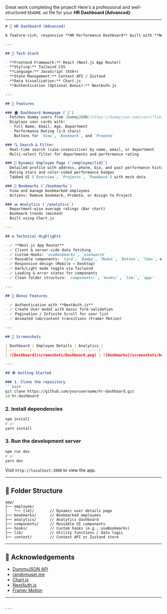 Great work completing the project! Here's a professional and well-structured `README.md` file for your **HR Dashboard (Advanced)**:

---

````markdown
# 💼 HR Dashboard (Advanced)

A feature-rich, responsive **HR Performance Dashboard** built with **Next.js**, **React**, and **Tailwind CSS**. This tool allows HR Managers to efficiently track employee performance, manage bookmarks, and analyze data through beautiful visualizations.

---

## 🔧 Tech Stack

- **Frontend Framework:** React (Next.js App Router)
- **Styling:** Tailwind CSS
- **Language:** JavaScript (ES6+)
- **State Management:** Context API / Zustand
- **Data Visualization:** Chart.js
- **Authentication (Optional Bonus):** NextAuth.js

---

## 🚀 Features

### 🏠 Dashboard Homepage (`/`)
- Fetches dummy users from [DummyJSON](https://dummyjson.com/users?limit=20)
- Displays user cards with:
  - Full Name, Email, Age, Department
  - Performance Rating (1–5 stars)
  - Buttons for `View`, `Bookmark`, and `Promote`

### 🔍 Search & Filter
- Real-time search (case-insensitive) by name, email, or department
- Multi-select filter for departments and performance rating

### 👤 Dynamic Employee Page (`/employee/[id]`)
- Detailed profile with address, phone, bio, and past performance history
- Rating stars and color-coded performance badges
- Tabbed UI (`Overview`, `Projects`, `Feedback`) with mock data

### 📌 Bookmarks (`/bookmarks`)
- View and manage bookmarked employees
- Actions: Remove bookmark, Promote, or Assign to Project

### 📊 Analytics (`/analytics`)
- Department-wise average ratings (Bar chart)
- Bookmark trends (mocked)
- Built using Chart.js

---

## ⚙️ Technical Highlights

- ✅ **Next.js App Router**
- ✅ Client & server-side data fetching
- ✅ Custom Hooks: `useBookmarks`, `useSearch`
- ✅ Reusable components: `Card`, `Badge`, `Modal`, `Button`, `Tabs`, etc.
- ✅ Responsive design (Mobile → Desktop)
- ✅ Dark/Light mode toggle via Tailwind
- ✅ Loading & error states for components
- ✅ Clean folder structure: `components/`, `hooks/`, `lib/`, `app/`

---

## 🌟 Bonus Features

- ✅ Authentication with **NextAuth.js**
- ✅ Create User modal with basic form validation
- ✅ Pagination / Infinite Scroll for user list
- ✅ Animated tab/content transitions (Framer Motion)

---

## 📸 Screenshots

| Dashboard | Employee Details | Analytics |
|----------|------------------|-----------|
| ![Dashboard](screenshots/Dashboard.png) | ![bookmarks](screenshots/bookmarks.png) | ![analytics](screenshots/analytics.png) | ![CreateEmployee](screenshots/CreateEmployee.png) | ![EmployeeDetails](screenshots/EmployeeDetails.png) | ![Signin](screenshots/signin.png) |

---

## 🛠️ Getting Started

### 1. Clone the repository
```bash
git clone https://github.com/yourusername/hr-dashboard.git
cd hr-dashboard
````

### 2. Install dependencies

```bash
npm install
# or
yarn install
```

### 3. Run the development server

```bash
npm run dev
# or
yarn dev
```

Visit `http://localhost:3000` to view the app.

---

## 📁 Folder Structure

```
app/
├── employee/
│   └── [id]/       // Dynamic user details page
├── bookmarks/      // Bookmarked employees
├── analytics/      // Analytics dashboard
├── components/     // Reusable UI components
├── hooks/          // Custom hooks (e.g., useBookmarks)
├── lib/            // Utility functions / data logic
├── context/        // Context API or Zustand store
```

---

## 🙌 Acknowledgements

* [DummyJSON API](https://dummyjson.com/)
* [randomuser.me](https://randomuser.me/)
* [Chart.js](https://www.chartjs.org/)
* [NextAuth.js](https://next-auth.js.org/)
* [Framer Motion](https://www.framer.com/motion/)

---

```

---
